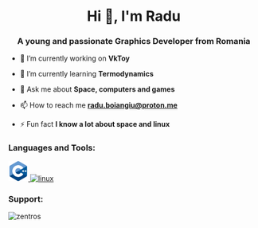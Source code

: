 <h1 align="center">Hi 👋, I'm Radu</h1>
<h3 align="center">A young and passionate Graphics Developer from Romania</h3>

- 🔭 I’m currently working on **VkToy**

- 🌱 I’m currently learning **Termodynamics**

- 💬 Ask me about **Space, computers and games**

- 📫 How to reach me **radu.boiangiu@proton.me**

- ⚡ Fun fact **I know a lot about space and linux**

<h3 align="left">Languages and Tools:</h3>
<p align="left"> <a href="https://www.w3schools.com/cpp/" target="_blank" rel="noreferrer"> <img src="https://raw.githubusercontent.com/devicons/devicon/master/icons/cplusplus/cplusplus-original.svg" alt="cplusplus" width="40" height="40"/> </a> <a href="https://www.vulkan.org/" target="_blank" rel="noreferrer"> <img src="https://www.martincap.io/images/icons/Vulkan(r)_Nov17/Vulkan%20for%20web/Vulkan%20white/Vulkan_White_Dec16.svg" alt="linux" width="40" height="40"/> </a> </p>

<h3 align="left">Support:</h3>
<p><a href="https://ko-fi.com/zentros"> <img align="left" src="https://cdn.ko-fi.com/cdn/kofi3.png?v=3" height="50" width="210" alt="zentros" /></a></p><br><br>
